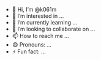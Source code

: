 - 👋 Hi, I’m @k061m
- 👀 I’m interested in ...
- 🌱 I’m currently learning ...
- 💞️ I’m looking to collaborate on ...
- 📫 How to reach me ...
- 😄 Pronouns: ...
- ⚡ Fun fact: ...

<!---
k061m/k061m is a ✨ special ✨ repository because its `README.md` (this file) appears on your GitHub profile.
You can click the Preview link to take a look at your changes.
--->
